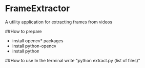 # FrameExtractor
A utility application for extracting frames from videos

##How to prepare
* install opencv* packages
* install python-opencv
* install python

##How to use
In the terminal write
"python extract.py (list of files)"